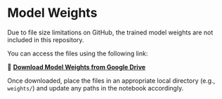 # Model Weights

Due to file size limitations on GitHub, the trained model weights are not included in this repository.

You can access the files using the following link:

🔗 **[Download Model Weights from Google Drive]([https://your-drive-link](https://drive.google.com/drive/folders/1ft0MZjOxWG8Zt0EUBRrK0qGptZHh7rTS?usp=drive_link))**

Once downloaded, place the files in an appropriate local directory (e.g., `weights/`) and update any paths in the notebook accordingly.
